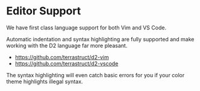 # Editor Support

We have first class language support for both Vim and VS Code.

Automatic indentation and syntax highlighting are fully supported and make working with
the D2 language far more pleasant.

- https://github.com/terrastruct/d2-vim
- https://github.com/terrastruct/d2-vscode

The syntax highlighting will even catch basic errors for you if your color theme
highlights illegal syntax.
